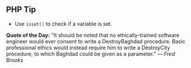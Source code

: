 ## PHP Tip
- Use `isset()` to check if a variable is set.  

**Quote of the Day:** "It should be noted that no ethically-trained software engineer would ever consent to write a DestroyBaghdad procedure. Basic professional ethics would instead require him to write a DestroyCity procedure, to which Baghdad could be given as a parameter." — *Fred Brooks*  
